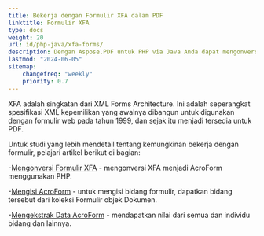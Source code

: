 ```yaml
---
title: Bekerja dengan Formulir XFA dalam PDF
linktitle: Formulir XFA
type: docs
weight: 20
url: id/php-java/xfa-forms/
description: Dengan Aspose.PDF untuk PHP via Java Anda dapat mengonversi XFA menjadi AcroForm, mengisi bidang formulir dalam dokumen PDF, mengekstrak data dari formulir.
lastmod: "2024-06-05"
sitemap:
    changefreq: "weekly"
    priority: 0.7
---
```


XFA adalah singkatan dari XML Forms Architecture. Ini adalah seperangkat spesifikasi XML kepemilikan yang awalnya dibangun untuk digunakan dengan formulir web pada tahun 1999, dan sejak itu menjadi tersedia untuk PDF.

Untuk studi yang lebih mendetail tentang kemungkinan bekerja dengan formulir, pelajari artikel berikut di bagian:

-[Mengonversi Formulir XFA](/pdf/php-java/convert-form/) - mengonversi XFA menjadi AcroForm menggunakan PHP.

-[Mengisi AcroForm](/pdf/php-java/fill-form/) - untuk mengisi bidang formulir, dapatkan bidang tersebut dari koleksi Formulir objek Dokumen.

-[Mengekstrak Data AcroForm](/pdf/php-java/extract-form/) - mendapatkan nilai dari semua dan individu bidang dan lainnya.